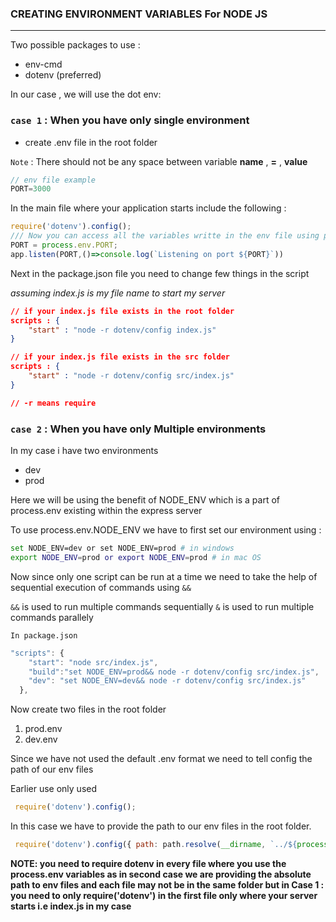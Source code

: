 ### CREATING ENVIRONMENT VARIABLES For NODE JS
---

Two possible packages to use : 
* env-cmd
* dotenv (preferred)

In our case , we will use the dot env: 

### `case 1` :  When you have only single environment 

* create .env file in the root folder 

`Note` : There should not be any space between variable **name** , **=** , **value**
```javascript
// env file example 
PORT=3000 
```
In the main file where your application starts include the following : 

```javascript
require('dotenv').config();
/// Now you can access all the variables writte in the env file using process.env.VARIABLE_NAME
PORT = process.env.PORT;
app.listen(PORT,()=>console.log(`Listening on port ${PORT}`))
```
Next in the package.json file you need to change few things in the script

*assuming index.js is my file name to start my server*
```json
// if your index.js file exists in the root folder
scripts : {
    "start" : "node -r dotenv/config index.js" 
}

// if your index.js file exists in the src folder
scripts : {
    "start" : "node -r dotenv/config src/index.js" 
}

// -r means require
```

### `case 2` :  When you have only Multiple environments

In my case i have two environments 

* dev 
* prod

Here we will be using the benefit of NODE_ENV which is a part of process.env existing within the express server 

To use process.env.NODE_ENV we have to first set our environment using : 

```bash
set NODE_ENV=dev or set NODE_ENV=prod # in windows
export NODE_ENV=prod or export NODE_ENV=prod # in mac OS
```

Now since only one script can be run at  a time we need to take the help of sequential execution of commands using `&&` 

`&&` is used to run multiple commands sequentially 
`&` is used to run multiple commands parallely

`In package.json`

```javascript
"scripts": {
    "start": "node src/index.js",
    "build":"set NODE_ENV=prod&& node -r dotenv/config src/index.js",
    "dev": "set NODE_ENV=dev&& node -r dotenv/config src/index.js"
  },

```

Now create two files in the root folder 

1. prod.env
2. dev.env

Since we have not used the default .env format we need to tell config the path of our env files 

Earlier use only used 

```javascript
 require('dotenv').config();
```

In this case we have to provide the path to our env files in the root folder.

```javascript 
 require('dotenv').config({ path: path.resolve(__dirname, `../${process.env.NODE_ENV}.env`) });
```

**NOTE: you need to require dotenv in every file where you use the process.env variables as in second case we are providing the absolute path to env files and each file may not be in the same folder but in Case 1 : you need to only require('dotenv') in the first file only where your server starts i.e index.js in my case**